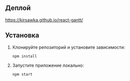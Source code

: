 ## Деплой

https://kirsawka.github.io/react-gantt/

## Установка

1. Клонируйте репозиторий и установите зависимости:

   `npm install`

2. Запустите приложение локально:

   `npm start`